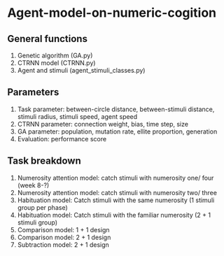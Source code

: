 # Agent-model-on-numeric-cogition

## General functions
1. Genetic algorithm (GA.py)
2. CTRNN model (CTRNN.py)
3. Agent and stimuli (agent_stimuli_classes.py)

## Parameters
1. Task parameter: between-circle distance, between-stimuli distance, stimuli radius, stimuli speed, agent speed
2. CTRNN parameter: connection weight, bias, time step, size
3. GA parameter: population, mutation rate, ellite proportion, generation
4. Evaluation: performance score

## Task breakdown
1. Numerosity attention model: catch stimuli with numerosity one/ four (week 8-?)
2. Numerosity attention model: catch stimuli with numerosity two/ three
3. Habituation model: Catch stimuli with the same numerosity (1 stimuli group per phase)
4. Habituation model: Catch stimuli with the familiar numerosity (2 + 1 stimuli group)
5. Comparison model: 1 + 1 design
6. Comparison model: 2 + 1 design
7. Subtraction model: 2 + 1 design
